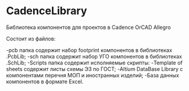 # CadenceLibrary
Библиотека компонентов для проектов в Cadence OrCAD Allegro

Состоит из файлов:

-pcb папка содержит набор footprint компонентов в библиотеках .PcbLib;
-sch папка содержит набор УГО компонентов в библиотеках .SchLib;
-Scripts папка содержит исполняемые скрипты:
-Template of sheets содержит листы схемы Э3 по ГОСТ;
-Altium DataBase Library c компонентами перечня МОП и иностранных изделий;
-База данных компонентов в формате Excel.
